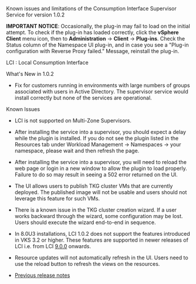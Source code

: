 Known issues and limitations of the Consumption Interface Supervisor Service for version 1.0.2

**IMPORTANT NOTICE**: Occasionally, the plug-in may fail to load on the initial
attempt. To check if the plug-in has loaded correctly, click the **vSphere Client**
menu icon, then to **Administration** -> **Client** -> **Plug-ins**.
Check the Status column of the Namespace UI plug-in, and in case you see a "Plug-in
configuration with Reverse Proxy failed." Message, reinstall the plug-in.

LCI : Local Consumption Interface

What's New in 1.0.2

- Fix for customers running in environments with large numbers of groups associated with users in Active Directory. The supervisor service would install correctly but none of the services are operational.

Known Issues

- LCI is not supported on Multi-Zone Supervisors.

- After installing the service into a supervisor, you should expect a delay while the plugin is installed. If you do not see the plugin listed in the Resources tab under Workload Management -> Namespaces -> your namespace, please wait and then refresh the page.

- After installing the service into a supervisor, you will need to reload the web page or login in a new window to allow the plugin to load properly. Failure to do so may result in seeing a 502 error returned on the UI.

- The UI allows users to publish TKG cluster VMs that are currently deployed. The published image will not be usable and users should not leverage this feature for such VMs.

- There is a known issue in the TKG cluster creation wizard. If a user works backward through the wizard, some configuration may be lost. Users should execute the wizard end-to-end in sequence.

- In 8.0U3 installations, LCI 1.0.2 does not support the features introduced in VKS 3.2 or higher. These features are supported in newer releases of LCI i.e. from LCI [9.0.0](./Release_Notes_9_0_0.md) onwards.

- Resource updates will not automatically refresh in the UI. Users need to use the reload button to refresh the views on the resources.

- [Previous release notes](./Release_Notes_1_0_1.md)


